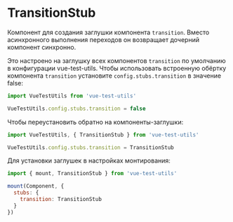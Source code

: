# TransitionStub

Компонент для создания заглушки компонента `transition`. Вместо асинхронного выполнения переходов он возвращает дочерний компонент синхронно.

Это настроено на заглушку всех компонентов `transition` по умолчанию в конфигурации vue-test-utils. Чтобы использовать встроенную обёртку компонента `transition` установите `config.stubs.transition` в значение false:

```js
import VueTestUtils from 'vue-test-utils'

VueTestUtils.config.stubs.transition = false
```

Чтобы переустановить обратно на компоненты-заглушки:
```js
import VueTestUtils, { TransitionStub } from 'vue-test-utils'

VueTestUtils.config.stubs.transition = TransitionStub
```

Для установки заглушек в настройках монтирования:

```js
import { mount, TransitionStub } from 'vue-test-utils'

mount(Component, {
  stubs: {
    transition: TransitionStub
  }
})
```